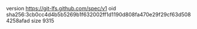 version https://git-lfs.github.com/spec/v1
oid sha256:3cb0cc4d4b5b5269b1f632002ff1d1190d808fa470e29f29cf63d5084258afad
size 9315
